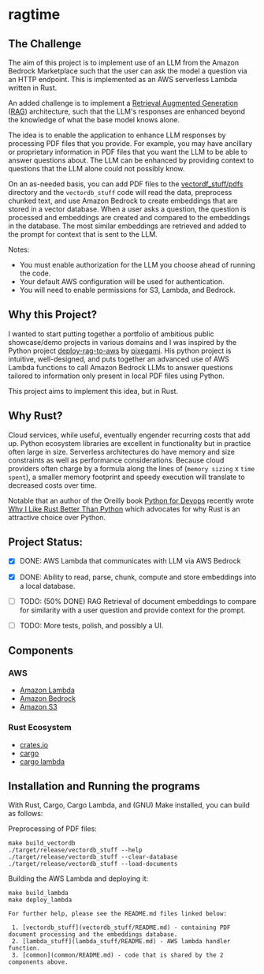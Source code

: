 # ragtime


## The Challenge

The aim of this project is to implement use of an LLM from the Amazon Bedrock Marketplace such that the user can ask the model a question via an HTTP endpoint.
This is implemented as an AWS serverless Lambda written in Rust.

An added challenge is to implement a [Retrieval Augmented Generation](https://en.wikipedia.org/wiki/Retrieval-augmented_generation) ([RAG](rag.md)) architecture, such that the LLM's responses are enhanced beyond the knowledge of what the base model knows alone.

The idea is to enable the application to enhance LLM responses by processing PDF files that you provide.
For example, you may have ancillary or proprietary information in PDF files that you want the LLM to be able to answer questions about.  The LLM can be enhanced by providing context to questions that the LLM alone could not possibly know.

On an as-needed basis, you can add PDF files to the [vectordf_stuff/pdfs](vectordb_stuff/pdfs) directory and the `vectordb_stuff` code will read the data, preprocess chunked text, and use Amazon Bedrock to create embeddings that are stored in a vector database. When a user asks a question, the question is processed and embeddings are created and compared to the embeddings in the database. The most similar embeddings are retrieved and added to the prompt for context that is sent to the LLM.

Notes:
 - You must enable authorization for the LLM you choose ahead of running the code.
 - Your default AWS configuration will be used for authentication.
 - You will need to enable permissions for S3, Lambda, and Bedrock.

## Why this Project?

I wanted to start putting together a portfolio of ambitious public showcase/demo projects in various domains and I was inspired by the Python project [deploy-rag-to-aws](https://github.com/pixegami/deploy-rag-to-aws) by [pixegami](https://github.com/pixegami). His python project is intuitive, well-designed, and puts together an advanced use of AWS Lambda functions to call Amazon Bedrock LLMs to answer questions tailored to information only present in local PDF files using Python.

This project aims to implement this idea, but in Rust.


## Why Rust?

Cloud services, while useful, eventually engender recurring costs that add up. Python ecosystem libraries are excellent in functionality but in practice often large in size.  Serverless architectures do have memory and size constraints as well as performance considerations.  Because cloud providers often charge by a formula along the lines of (`memory sizing` x `time spent`), a smaller memory footprint and speedy execution will translate to decreased costs over time.

Notable that an author of the Oreilly book [Python for Devops](https://pythondevops.com/) recently wrote [Why I Like Rust Better Than Python](https://podcast.paiml.com/episodes/why-i-like-rust-better-than-python) which advocates for why Rust is an attractive choice over Python.



## Project Status:

 - [X] DONE: AWS Lambda that communicates with LLM via AWS Bedrock
 - [X] DONE: Ability to read, parse, chunk, compute and store embeddings into a local database.
 - [ ] TODO: (50% DONE) RAG Retrieval of document embeddings to compare for similarity with a user question and provide context for the prompt.
 - [ ] TODO: More tests, polish, and possibly a UI.






## Components

### AWS

 - [Amazon Lambda](https://aws.amazon.com/lambda/)
 - [Amazon Bedrock](https://aws.amazon.com/bedrock/)
 - [Amazon S3](https://aws.amazon.com/s3/)

### Rust Ecosystem

 - [crates.io](https://crates.io)
 - [cargo](https://doc.rust-lang.org/cargo/)
 - [cargo lambda](https://www.cargo-lambda.info/)

## Installation and Running the programs

With Rust, Cargo, Cargo Lambda, and (GNU) Make installed, you can build as follows:

Preprocessing of PDF files:
```
make build_vectordb
./target/release/vectordb_stuff --help
./target/release/vectordb_stuff --clear-database
./target/release/vectordb_stuff --load-documents
```

Building the AWS Lambda and deploying it:
```
make build_lambda
make deploy_lambda
```


```
For further help, please see the README.md files linked below:

 1. [vectordb_stuff](vectordb_stuff/README.md) - containing PDF document processing and the embeddings database.
 2. [lambda_stuff](lambda_stuff/README.md) - AWS lambda handler function.
 3. [common](common/README.md) - code that is shared by the 2 components above.
